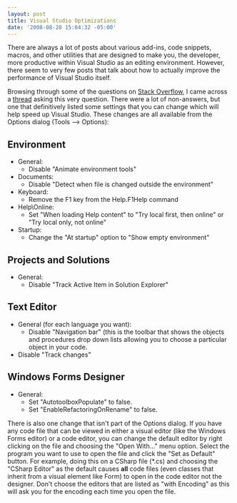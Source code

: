 ```yaml
---
layout: post
title: Visual Studio Optimizations
date: '2008-08-28 15:04:32 -05:00'
---
```


There are always a lot of posts about various add-ins, code snippets, macros, and other utilities that are designed to make you, the developer, more productive within Visual Studio as an editing environment. However, there seem to very few posts that talk about how to actually improve the performance of Visual Studio itself.

Browsing through some of the questions on [Stack Overflow](http://www.stackoverflow.com), I came across a [thread](http://beta.stackoverflow.com/questions/8440/visual-studio-optimizations) asking this very question. There were a lot of non-answers, but one that definitively listed some settings that you can change which will help speed up Visual Studio. These changes are all available from the Options dialog (Tools –> Options):

## Environment 

*   General:          
    *   Disable "Animate environment tools"        
*   Documents:          
    *   Disable "Detect when file is changed outside the environment"        
*   Keyboard:          
    *   Remove the F1 key from the Help.F1Help command        
*   Help\Online:          
    *   Set "When loading Help content" to "Try local first, then online" or "Try local only, not online"        
*   Startup:          
    *   Change the "At startup" option to "Show empty environment"

## Projects and Solutions

* General:
    * Disable "Track Active Item in Solution Explorer"

## Text Editor

* General (for each language you want):
    * Disable "Navigation bar" (this is the toolbar that shows the objects and procedures drop down lists allowing you to choose a particular object in your code.
* Disable "Track changes"

## Windows Forms Designer

* General:
    * Set "AutotoolboxPopulate" to false.
    * Set "EnableRefactoringOnRename" to false.

There is also one change that isn't part of the Options dialog. If you have any code file that can be viewed in either a visual editor (like the Windows Forms editor) or a code editor, you can change the default editor by right clicking on the file and choosing the "Open With..." menu option. Select the program you want to use to open the file and click the "Set as Default" button. For example, doing this on a CSharp file (*.cs) and choosing the "CSharp Editor" as the default causes **all** code files (even classes that inherit from a visual element like Form) to open in the code editor not the designer. Don't choose the editors that are listed as "with Encoding" as this will ask you for the encoding each time you open the file.
 